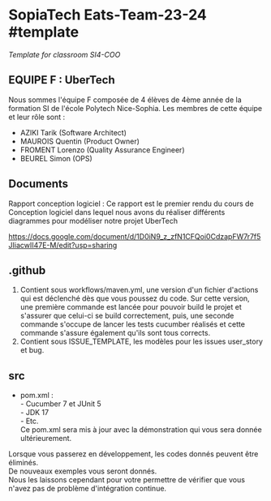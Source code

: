 # SopiaTech Eats-Team-23-24 #template
_Template for classroom SI4-COO_

## EQUIPE F : UberTech

Nous sommes l'équipe F composée de 4 élèves de 4ème année de la formation SI de l'école Polytech Nice-Sophia. Les membres de cette équipe et leur rôle sont :
- AZIKI Tarik (Software Architect)
- MAUROIS Quentin (Product Owner)
- FROMENT Lorenzo (Quality Assurance Engineer)
- BEUREL Simon (OPS)

## Documents

Rapport conception logiciel : Ce rapport est le premier rendu du cours de Conception logiciel dans lequel nous avons du réaliser différents diagrammes pour modéliser notre projet UberTech

https://docs.google.com/document/d/1D0iN9_z_zfN1CFQoi0CdzapFW7r7f5JIiacwII47E-M/edit?usp=sharing


## .github
   1. Contient sous workflows/maven.yml, une version d'un fichier d'actions qui est déclenché dès que vous poussez du code. 
Sur cette version, une première commande est lancée pour pouvoir build le projet et s'assurer que celui-ci se build correctement, puis, une seconde commande s'occupe de lancer les tests cucumber réalisés et cette commande s'assure également qu'ils sont tous corrects.
  2. Contient sous ISSUE_TEMPLATE, les modèles pour les issues user_story et bug.
## src
 - pom.xml :  
       - Cucumber 7 et JUnit 5  
       - JDK 17   
       - Etc.  
   Ce pom.xml sera mis à jour avec la démonstration qui vous sera donnée ultérieurement.

Lorsque vous passerez en développement, les codes donnés peuvent être éliminés.   
De nouveaux exemples vous seront donnés.   
Nous les laissons cependant pour votre permettre de vérifier que vous n'avez pas de problème d'intégration continue.


<!-- ## Ce que fait votre projet


### Principales sophiatech.AppUsers.User stories
Vous mettez en évidence les principales user stories de votre projet.
Chaque user story doit être décrite par 
   - son identifiant en tant que issue github (#), 
   - sa forme classique (As a… I want to… In order to…) (pour faciliter la lecture)
   - Le nom du fichier feature Cucumber et le nom des scénarios qui servent de tests d’acceptation pour la story.
   Les contenus détaillés sont dans l'issue elle-même. -->
   

   
